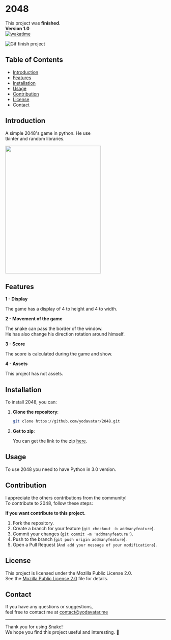 # 2048
This project was **finished**.<br>
__**Version 1.0**__<br>
[![wakatime](https://wakatime.com/badge/user/17a8cdf0-54fb-45e9-92bc-ada49bd926d7/project/f362fa40-9cf2-4034-9fef-4bf34aa712b7.svg)](https://wakatime.com/badge/user/17a8cdf0-54fb-45e9-92bc-ada49bd926d7/project/f362fa40-9cf2-4034-9fef-4bf34aa712b7)


![Gif finish project](https://media.tenor.com/w7D79HmiUKwAAAAM/rolando-check.gif)

## Table of Contents

- [Introduction](#introduction)
- [Features](#features)
- [Installation](#installation)
- [Usage](#usage)
- [Contribution](#contribution)
- [License](#license)
- [Contact](#contact)

## Introduction

A simple 2048's game in python. He use<br>
tkinter and random libraries.<br>

<img src="https://github.com/user-attachments/assets/512c2602-d696-456d-986d-3b86c3b96c31" width="300" height="400"/>

## Features

__**1 - Display**__

The game has a display of 4 to height and 4 to width.

__**2 - Movement of the game**__

The snake can pass the border of the window.<br>
He has also change his direction rotation around himself.<br>

__**3 - Score**__

The score is calculated during the game and show.

__**4 - Assets**__

This project has not assets.

## Installation

To install 2048, you can:

1. **Clone the repository**:

   ```bash
   git clone https://github.com/yodavatar/2048.git
   ```
   
2. **Get to zip**:

   
   You can get the link to the zip [here](https://github.com/Yodavatar/2048/archive/refs/heads/main.zip).
   <br>

## Usage


To use 2048 you need to have Python in 3.0 version.<br>


## Contribution

I appreciate the others contributions from the community!<br>
To contribute to 2048, follow these steps:<br>


__**If you want contribute to this project.**__


1. Fork the repository.
2. Create a branch for your feature (`git checkout -b addmanyfeature`).
3. Commit your changes (`git commit -m 'addmanyfeature'`).
4. Push to the branch (`git push origin addmanyfeature`).
5. Open a Pull Request (`And add your message of your modifications`).


## License


This project is licensed under the Mozilla Public License 2.0.<br>
See the [Mozilla Public License 2.0](LICENSE) file for details.<br>


## Contact

If you have any questions or suggestions, <br>
feel free to contact me at contact@yodavatar.me <br>


---


Thank you for using Snake!<br>
We hope you find this project useful and interesting. 🚀<br>
